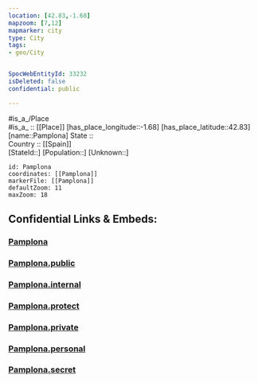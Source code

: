 ```yaml
---
location: [42.83,-1.68] 
mapzoom: [7,12] 
mapmarker: city 
type: City
tags:
- geo/City


SpocWebEntityId: 33232
isDeleted: false
confidential: public

---
```

#is_a_/Place  
#is_a_ :: [[Place]] 
[has_place_longitude::-1.68] 
[has_place_latitude::42.83] 
[name::Pamplona] 
State ::  
Country :: [[Spain]]  
[StateId::] 
[Population::] 
[Unknown::] 


```leaflet
id: Pamplona
coordinates: [[Pamplona]] 
markerFile: [[Pamplona]] 
defaultZoom: 11 
maxZoom: 18
```


## Confidential Links & Embeds: 

### [Pamplona](/_Standards/Earth/Continent/Europe/Europe~South/Spain/Provinces~Spain/Navarra/counties,Navarra/Navarra/cities~Navarra/Pamplona.md) 

### [Pamplona.public](/_public/Earth/Continent/Europe/Europe~South/Spain/Provinces~Spain/Navarra/counties,Navarra/Navarra/cities~Navarra/Pamplona.public.md) 

### [Pamplona.internal](/_internal/Earth/Continent/Europe/Europe~South/Spain/Provinces~Spain/Navarra/counties,Navarra/Navarra/cities~Navarra/Pamplona.internal.md) 

### [Pamplona.protect](/_protect/Earth/Continent/Europe/Europe~South/Spain/Provinces~Spain/Navarra/counties,Navarra/Navarra/cities~Navarra/Pamplona.protect.md) 

### [Pamplona.private](/_private/Earth/Continent/Europe/Europe~South/Spain/Provinces~Spain/Navarra/counties,Navarra/Navarra/cities~Navarra/Pamplona.private.md) 

### [Pamplona.personal](/_personal/Earth/Continent/Europe/Europe~South/Spain/Provinces~Spain/Navarra/counties,Navarra/Navarra/cities~Navarra/Pamplona.personal.md) 

### [Pamplona.secret](/_secret/Earth/Continent/Europe/Europe~South/Spain/Provinces~Spain/Navarra/counties,Navarra/Navarra/cities~Navarra/Pamplona.secret.md)

